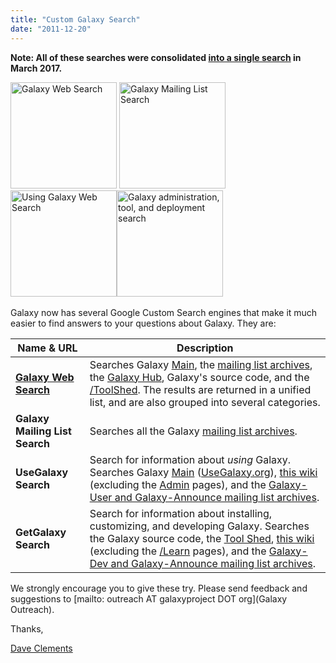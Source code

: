 ```yaml
---
title: "Custom Galaxy Search"
date: "2011-12-20"
---
```


**Note: All of these searches were consolidated [into a single search](/src/search/index.md) in March 2017.**

<div class='center'>
<a href='/src/search/index.md'><img src='/images/logos/GalaxyWebSearch.png' alt='Galaxy Web Search' width="170" /></a> <img src='/images/logos/GalaxyMailingListSearch.png' alt='Galaxy Mailing List Search' width="170" /> <img src='/images/logos/UseGalaxySearch.png' alt='Using Galaxy Web Search' width="170" /><img src='/images/logos/GetGalaxySearch.png' alt='Galaxy administration, tool, and deployment search' width="170" />
</div>
<br />
Galaxy now has several Google Custom Search engines that make it much easier to find answers to your questions about Galaxy.  They are:

| Name & URL |  Description  | 
| ---------- | ------------ | 
| **[Galaxy Web Search](/src/search/index.md)** |  Searches Galaxy [Main](/src/main/index.md), the [mailing list archives](/src/mailing-lists/index.md), the [Galaxy Hub](/src/index.md), Galaxy's source code, and the [/ToolShed](/src/toolshed/index.md).  The results are returned in a unified list, and are also grouped into several categories.  | 
| **Galaxy Mailing List Search** |  Searches all the Galaxy [mailing list archives](/src/mailing-lists/index.md).   | 
| **UseGalaxy Search** |  Search for information about *using* Galaxy.  Searches Galaxy [Main](/src/main/index.md) ([UseGalaxy.org](http://usegalaxy.org)), [this wiki](/src/learn/index.md) (excluding the [Admin](/src/admin/index.md) pages), and the [Galaxy-User and Galaxy-Announce mailing list archives](/src/mailing-lists/index.md).  | 
| **GetGalaxy Search** |  Search for information about installing, customizing, and developing Galaxy.  Searches the Galaxy source code, the [Tool Shed](http://toolshed.g2.bx.psu.edu), [this wiki](/src/admin/index.md) (excluding the [/Learn](/src/learn/index.md) pages), and the [Galaxy-Dev and Galaxy-Announce mailing list archives](/src/mailing-lists/index.md).  | 

We strongly encourage you to give these try.  Please send feedback and suggestions to [mailto:
outreach AT galaxyproject DOT org](Galaxy Outreach).

Thanks,

[Dave Clements](/src/people/dave-clements/index.md)
